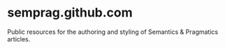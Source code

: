 semprag.github.com
==================

Public resources for the authoring and styling of Semantics &amp; Pragmatics articles.